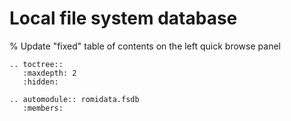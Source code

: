 # Local file system database

% Update "fixed" table of contents on the left quick browse panel
```{eval-rst}
.. toctree::
   :maxdepth: 2
   :hidden:

```

```{eval-rst}
.. automodule:: romidata.fsdb
   :members:
```